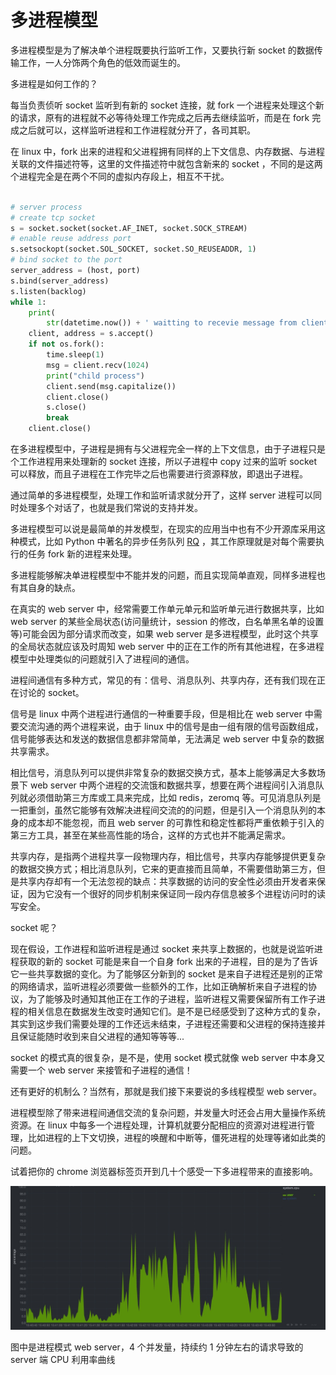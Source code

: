 # 多进程模型

多进程模型是为了解决单个进程既要执行监听工作，又要执行新 socket 的数据传输工作，一人分饰两个角色的低效而诞生的。

多进程是如何工作的？

每当负责侦听 socket 监听到有新的 socket 连接，就 fork 一个进程来处理这个新的请求，原有的进程就不必等待处理工作完成之后再去继续监听，而是在 fork 完成之后就可以，这样监听进程和工作进程就分开了，各司其职。

在 linux 中，fork 出来的进程和父进程拥有同样的上下文信息、内存数据、与进程关联的文件描述符等，这里的文件描述符中就包含新来的 socket ，不同的是这两个进程完全是在两个不同的虚拟内存段上，相互不干扰。


```python

# server process
# create tcp socket
s = socket.socket(socket.AF_INET, socket.SOCK_STREAM)
# enable reuse address port
s.setsockopt(socket.SOL_SOCKET, socket.SO_REUSEADDR, 1)
# bind socket to the port
server_address = (host, port)
s.bind(server_address)
s.listen(backlog)
while 1:
    print(
        str(datetime.now()) + ' waitting to recevie message from client')
    client, address = s.accept()
    if not os.fork():   
        time.sleep(1)  
        msg = client.recv(1024)
        print("child process")
        client.send(msg.capitalize())
        client.close()    
        s.close()       
        break          
    client.close()  
```

在多进程模型中，子进程是拥有与父进程完全一样的上下文信息，由于子进程只是个工作进程用来处理新的 socket 连接，所以子进程中 copy 过来的监听 socket 可以释放，而且子进程在工作完毕之后也需要进行资源释放，即退出子进程。

通过简单的多进程模型，处理工作和监听请求就分开了，这样 server 进程可以同时处理多个对话了，也就是我们常说的支持并发。

多进程模型可以说是最简单的并发模型，在现实的应用当中也有不少开源库采用这种模式，比如 Python 中著名的异步任务队列 [RQ](http://python-rq.org/) ，其工作原理就是对每个需要执行的任务 fork 新的进程来处理。

多进程能够解决单进程模型中不能并发的问题，而且实现简单直观，同样多进程也有其自身的缺点。

在真实的 web server 中，经常需要工作单元单元和监听单元进行数据共享，比如 web server 的某些全局状态(访问量统计，session 的修改，白名单黑名单的设置等)可能会因为部分请求而改变，如果 web server 是多进程模型，此时这个共享的全局状态就应该及时周知 web server 中的正在工作的所有其他进程，在多进程模型中处理类似的问题就引入了进程间的通信。

进程间通信有多种方式，常见的有：信号、消息队列、共享内存，还有我们现在正在讨论的 socket。

信号是 linux 中两个进程进行通信的一种重要手段，但是相比在 web server 中需要交流沟通的两个进程来说，由于 linux 中的信号是由一组有限的信号函数组成，信号能够表达和发送的数据信息都非常简单，无法满足 web server 中复杂的数据共享需求。

相比信号，消息队列可以提供非常复杂的数据交换方式，基本上能够满足大多数场景下 web server 中两个进程的交流饿和数据共享，想要在两个进程间引入消息队列就必须借助第三方库或工具来完成，比如 redis，zeromq 等。可见消息队列是一把重剑，虽然它能够有效解决进程间交流的的问题，但是引入一个消息队列的本身的成本却不能忽视，而且 web server 的可靠性和稳定性都将严重依赖于引入的第三方工具，甚至在某些高性能的场合，这样的方式也并不能满足需求。

共享内存，是指两个进程共享一段物理内存，相比信号，共享内存能够提供更复杂的数据交换方式；相比消息队列，它来的更直接而且简单，不需要借助第三方，但是共享内存却有一个无法忽视的缺点：共享数据的访问的安全性必须由开发者来保证，因为它没有一个很好的同步机制来保证同一段内存信息被多个进程访问时的读写安全。

socket 呢？

现在假设，工作进程和监听进程是通过 socket 来共享上数据的，也就是说监听进程获取的新的 socket 可能是来自一个自身 fork 出来的子进程，目的是为了告诉它一些共享数据的变化。为了能够区分新到的 socket 是来自子进程还是别的正常的网络请求，监听进程必须要做一些额外的工作，比如正确解析来自子进程的协议，为了能够及时通知其他正在工作的子进程，监听进程又需要保留所有工作子进程的相关信息在数据发生改变时通知它们。是不是已经感受到了这种方式的复杂，其实到这步我们需要处理的工作还远未结束，子进程还需要和父进程的保持连接并且保证能随时收到来自父进程的通知等等等...

socket 的模式真的很复杂，是不是，使用 socket 模式就像 web server 中本身又需要一个 web server 来接管和子进程的通信！

还有更好的机制么？当然有，那就是我们接下来要说的多线程模型 web server。

进程模型除了带来进程间通信交流的复杂问题，并发量大时还会占用大量操作系统资源。在 linux 中每多一个进程处理，计算机就要分配相应的资源对进程进行管理，比如进程的上下文切换，进程的唤醒和中断等，僵死进程的处理等诸如此类的问题。

试着把你的 chrome 浏览器标签页开到几十个感受一下多进程带来的直接影响。

![](imgs/process_4_100.png)

图中是进程模式 web server，4 个并发量，持续约 1 分钟左右的请求导致的 server 端 CPU 利用率曲线